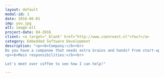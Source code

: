 ```yaml
---
layout: default
modal-id: 1
date: 2016-06-01
img: you.jpg
alt: image-alt
project-date: Q4-2016
client: <a target="_blank" href="http://www.coenroest.nl">You?</a>
category: Embedded Software Development
description: "<p><b>Company:</b><br>
Do you have a companee that needs extra brains and hands? From start-ups to larger companies, I can help you to develop your products and give them some smartness! 
<p><b>Main responsibilities:</b><br>

Let's meet over coffee to see how I can help!"

---
```




